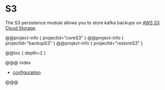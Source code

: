 # S3

The S3 persistence module allows you to store kafka backups on [AWS S3 Cloud Storage](https://aws.amazon.com/s3/).

@@project-info { projectId="coreS3" }
@@project-info { projectId="backupS3" }
@@project-info { projectId="restoreS3" }

@@toc { depth=2 }

@@@ index

* [configuration](configuration.md)

@@@

